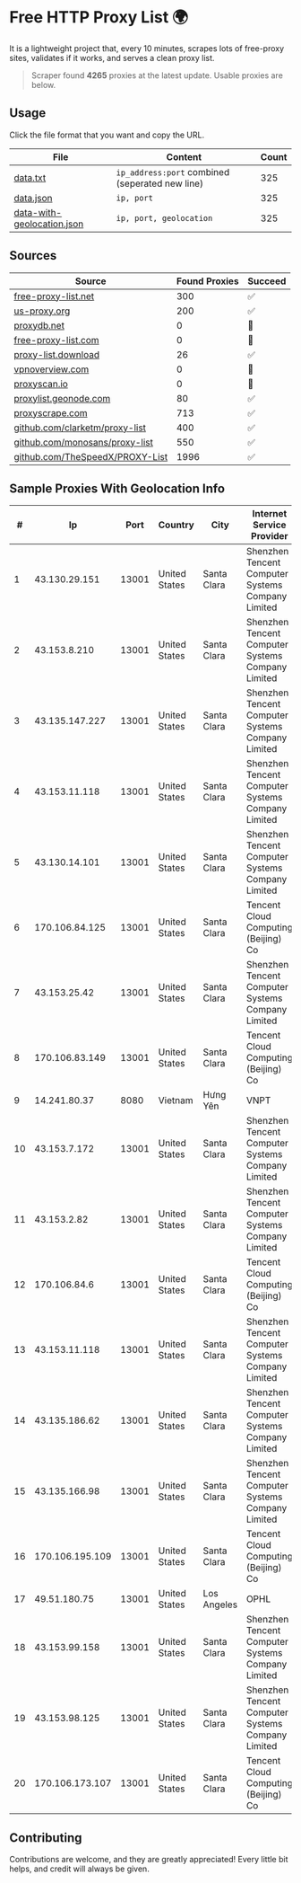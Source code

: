 
# Free HTTP Proxy List 🌍

It is a lightweight project that, every 10 minutes, scrapes lots of free-proxy sites, validates if it works, and serves a clean proxy list.


> Scraper found **4265** proxies at the latest update. Usable proxies are below.

## Usage

Click the file format that you want and copy the URL.


|File|Content|Count|
|----|-------|-----|
|[data.txt](https://raw.githubusercontent.com/themiralay/Proxy-List-World/master/data.txt)|`ip_address:port` combined (seperated new line)|325|
|[data.json](https://raw.githubusercontent.com/themiralay/Proxy-List-World/master/data.json)|`ip, port`|325|
|[data-with-geolocation.json](https://raw.githubusercontent.com/themiralay/Proxy-List-World/master/data-with-geolocation.json)|`ip, port, geolocation`|325|

## Sources

|Source|Found Proxies|Succeed|
|------|-------------|-------|
|[free-proxy-list.net](https://free-proxy-list.net)|300|✅|
|[us-proxy.org](https://www.us-proxy.org)|200|✅|
|[proxydb.net](http://proxydb.net)|0|🚫|
|[free-proxy-list.com](https://free-proxy-list.com/?page=&port=&type%5B%5D=http&type%5B%5D=https&up_time=0&search=Search)|0|🚫|
|[proxy-list.download](https://www.proxy-list.download/HTTP)|26|✅|
|[vpnoverview.com](https://vpnoverview.com/privacy/anonymous-browsing/free-proxy-servers)|0|🚫|
|[proxyscan.io](https://www.proxyscan.io)|0|🚫|
|[proxylist.geonode.com](https://proxylist.geonode.com/api/proxy-list?limit=300&page=1&sort_by=lastChecked&sort_type=desc&protocols=http,https)|80|✅|
|[proxyscrape.com](https://api.proxyscrape.com/v2/?request=displayproxies&protocol=http&timeout=10000&country=all&ssl=all&anonymity=all)|713|✅|
|[github.com/clarketm/proxy-list](https://raw.githubusercontent.com/clarketm/proxy-list/master/proxy-list-raw.txt)|400|✅|
|[github.com/monosans/proxy-list](https://raw.githubusercontent.com/monosans/proxy-list/main/proxies/http.txt)|550|✅|
|[github.com/TheSpeedX/PROXY-List](https://raw.githubusercontent.com/TheSpeedX/PROXY-List/master/http.txt)|1996|✅|


## Sample Proxies With Geolocation Info

|#|Ip|Port|Country|City|Internet Service Provider|
|-|--|----|-------|----|-------------------------|
|1|43.130.29.151|13001|United States|Santa Clara|Shenzhen Tencent Computer Systems Company Limited|
|2|43.153.8.210|13001|United States|Santa Clara|Shenzhen Tencent Computer Systems Company Limited|
|3|43.135.147.227|13001|United States|Santa Clara|Shenzhen Tencent Computer Systems Company Limited|
|4|43.153.11.118|13001|United States|Santa Clara|Shenzhen Tencent Computer Systems Company Limited|
|5|43.130.14.101|13001|United States|Santa Clara|Shenzhen Tencent Computer Systems Company Limited|
|6|170.106.84.125|13001|United States|Santa Clara|Tencent Cloud Computing (Beijing) Co|
|7|43.153.25.42|13001|United States|Santa Clara|Shenzhen Tencent Computer Systems Company Limited|
|8|170.106.83.149|13001|United States|Santa Clara|Tencent Cloud Computing (Beijing) Co|
|9|14.241.80.37|8080|Vietnam|Hưng Yên|VNPT|
|10|43.153.7.172|13001|United States|Santa Clara|Shenzhen Tencent Computer Systems Company Limited|
|11|43.153.2.82|13001|United States|Santa Clara|Shenzhen Tencent Computer Systems Company Limited|
|12|170.106.84.6|13001|United States|Santa Clara|Tencent Cloud Computing (Beijing) Co|
|13|43.153.11.118|13001|United States|Santa Clara|Shenzhen Tencent Computer Systems Company Limited|
|14|43.135.186.62|13001|United States|Santa Clara|Shenzhen Tencent Computer Systems Company Limited|
|15|43.135.166.98|13001|United States|Santa Clara|Shenzhen Tencent Computer Systems Company Limited|
|16|170.106.195.109|13001|United States|Santa Clara|Tencent Cloud Computing (Beijing) Co|
|17|49.51.180.75|13001|United States|Los Angeles|OPHL|
|18|43.153.99.158|13001|United States|Santa Clara|Shenzhen Tencent Computer Systems Company Limited|
|19|43.153.98.125|13001|United States|Santa Clara|Shenzhen Tencent Computer Systems Company Limited|
|20|170.106.173.107|13001|United States|Santa Clara|Tencent Cloud Computing (Beijing) Co|



## Contributing

Contributions are welcome, and they are greatly appreciated! Every
little bit helps, and credit will always be given.

